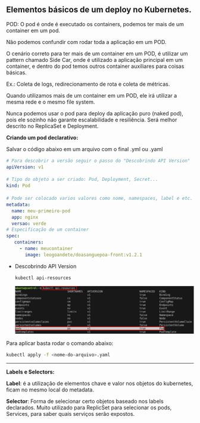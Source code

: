 ## Elementos básicos de um deploy no Kubernetes.

POD: O pod é onde é executado os containers, podemos ter mais de um container em um pod.

Não podemos confundir com rodar toda a aplicação em um POD.

O cenário correto para ter mais de um container em um POD, é utilizar um pattern chamado Side Car, onde é utilizado a aplicação principal em um container, e dentro do pod temos outros container auxiliares para coisas básicas.

Ex.: Coleta de logs, redirecionamento de rota e coleta de métricas.

Quando utilizamos mais de um container em um POD, ele irá utilizar a mesma rede e o mesmo file system.

Nunca podemos usar o pod para deploy da aplicação puro (naked pod), pois ele sozinho não garante escalabilidade e resiliência. Será melhor descrito no ReplicaSet e Deployment.

  

**Criando um pod declarativo:**

Salvar o código abaixo em um arquivo com o final .yml ou .yaml

```YAML
# Para descobrir a versão seguir o passo do "Descobrindo API Version"
apiVersion: v1

# Tipo do objeto a ser criado: Pod, Deployment, Secret...
kind: Pod

# Pode ser colocado varios valores como nome, namespaces, label e etc.
metadata: 
  name: meu-primeiro-pod
  app: nginx
  versao: verde
# Especificação de um container
spec:
   containers:
     - name: meucontainer
       image: leogoandete/doasanguepoa-front:v1.2.1
```

- Descobrindo API Version
    
    ```Bash
    kubectl api-resources
    ```
    
    ![](../imagens/descobrindo-versao-api.png)
    

  

Para aplicar basta rodar o comando abaixo:

```Bash
kubectl apply -f <nome-do-arquivo>.yaml
```


---

**Labels e Selectors:**

**Label**: é a utilização de elementos chave e valor nos objetos do kubernetes, ficam no mesmo local do metadata.

**Selector**: Forma de selecionar certo objetos baseado nos labels declarados. Muito utilizado para ReplicSet para selecionar os pods, Services, para saber quais serviços serão expostos.